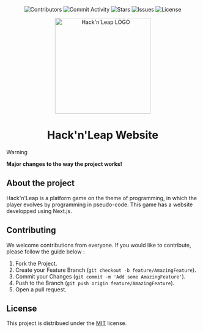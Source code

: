 <p align="center">
  <img alt="Contributors" src="https://img.shields.io/github/contributors/Hack-n-Leap/website_frontend?style=for-the-badge">
  <img alt="Commit Activity" src="https://img.shields.io/github/commit-activity/m/Hack-n-leap/website_frontend?style=for-the-badge">
  <img alt="Stars" src="https://img.shields.io/github/stars/Hack-n-leap/website_frontend?style=for-the-badge">
  <img alt="Issues" src="https://img.shields.io/github/issues/Hack-n-leap/website_frontend?style=for-the-badge">
  <img alt="License" src="https://img.shields.io/github/license/Hack-n-Leap/website_frontend?style=for-the-badge">
</p>

<p align="center">
  <img width="250px" src="[https://github.com/Hack-n-Leap/website_frontend/assets/79806369/a58bcb99-cd1f-46df-95aa-9e8bfa6a9713](https://github.com/Hack-n-Leap/website_frontend/assets/79806369/f6a79a43-eaa9-4cf0-aab4-396a3056937d)" alt="Hack'n'Leap LOGO" align="center">
  <h1 align="center">Hack'n'Leap Website</h1>
</p>


> [!WARNING]
> **Major changes to the way the project works!**

## About the project
Hack'n'Leap is a platform game on the theme of programming, in which the player evolves by programming in pseudo-code. This game has a website developped using Next.js.

## Contributing
We welcome contributions from everyone. If you would like to contribute, please follow the guide below :

1. Fork the Project.
2. Create your Feature Branch (`git checkout -b feature/AmazingFeature`).
3. Commit your Changes (`git commit -m 'Add some AmazingFeature'`).
4. Push to the Branch (`git push origin feature/AmazingFeature`).
5. Open a pull request.

## License
This project is distribued under the [MIT](https://github.com/Hack-n-Leap/website_frontend/blob/main/LICENSE) license.
